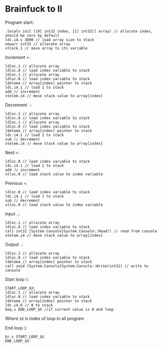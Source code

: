 # Brainfuck to Il

Program start:

```il
.locals init ([0] int32 index, [1] int32[] array) // allocate index, should be zero by default
ldc.i4.s 3000 // load array size to stack
newarr int32 // allocate array
stlock.1 // move array to its variable
```

Increment `+`:

```il
ldloc.1 // allocate array
ldloc.0 // load index variable to stack
ldloc.1 // allocate array
ldloc.0 // load index variable to stack
ldelema // array[index] pointer to stack
ldc.i4.1 // load 1 to stack
add // increment
stelem.i4 // move stack value to array[index]
```

Decrement `-`:

```il
ldloc.1 // allocate array
ldloc.0 // load index variable to stack
ldloc.1 // allocate array
ldloc.0 // load index variable to stack
ldelema // array[index] pointer to stack
ldc.i4.1 // load 1 to stack
sub // decrement
stelem.i4 // move stack value to array[index]
```

Next `>`:

```il
ldloc.0 // load index variable to stack
ldc.i4.1 // load 1 to stack
add // increment
stloc.0 // load stack value to index variable
```

Previous `<`:

```il
ldloc.0 // load index variable to stack
ldc.i4.1 // load 1 to stack
sub // decrement
stloc.0 // load stack value to index variable
```

Input `,`:

```il
ldloc.1 // allocate array
ldloc.0 // load index variable to stack
call int32 [System.Console]System.Console::Read() // read from console
stelem.i4 // move stack value to array[index]
```

Output `.`:

```il
ldloc.1 // allocate array
ldloc.0 // load index variable to stack
ldelema // array[index] pointer to stack
call void [System.Console]System.Console::Write(int32) // write to console
```

Start loop `[`:

```il
START_LOOP_$X:
ldloc.1 // allocate array
ldloc.0 // load index variable to stack
ldelema // array[index] pointer to stack
ldc.i4.0 // 0 to stack
beq.s END_LOOP_$X //if current value is 0 end loop
```

Where `$X` is index of loop in all program

End loop `]`:

```il
br.s START_LOOP_$X
END_LOOP_$X:
```
